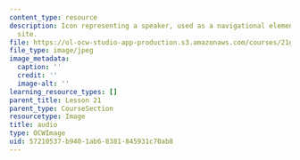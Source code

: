 ```yaml
---
content_type: resource
description: Icon representing a speaker, used as a navigational element on a course
  site.
file: https://ol-ocw-studio-app-production.s3.amazonaws.com/courses/21g-504-japanese-iv-spring-2009/57210537b9401ab68381845931c70ab8_audio.jpg
file_type: image/jpeg
image_metadata:
  caption: ''
  credit: ''
  image-alt: ''
learning_resource_types: []
parent_title: Lesson 21
parent_type: CourseSection
resourcetype: Image
title: audio
type: OCWImage
uid: 57210537-b940-1ab6-8381-845931c70ab8
---
```

